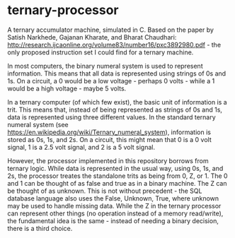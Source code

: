 # ternary-processor
A ternary accumulator machine, simulated in C.
Based on the paper by Satish Narkhede, Gajanan Kharate, and Bharat Chaudhari:
http://research.ijcaonline.org/volume83/number16/pxc3892980.pdf - the only proposed instruction set I could find for a ternary machine.

In most computers, the binary numeral system is used to represent information.
This means that all data is represented using strings of 0s and 1s.
On a circuit, a 0 would be a low voltage - perhaps 0 volts - while a 1 would be a high voltage - maybe 5 volts.

In a ternary computer (of which few exist), the basic unit of information is a trit.
This means that, instead of being represented as strings of 0s and 1s, data is represented using three different values.
In the standard ternary numeral system (see https://en.wikipedia.org/wiki/Ternary_numeral_system), information is stored as 0s, 1s, and 2s.
On a circuit, this might mean that 0 is a 0 volt signal, 1 is a 2.5 volt signal, and 2 is a 5 volt signal.

However, the processor implemented in this repository borrows from ternary logic.
While data is represented in the usual way, using 0s, 1s, and 2s, the processor treates the standalone trits as being from 0, Z, or 1.
The 0 and 1 can be thought of as false and true as in a binary machine. The Z can be thought of as unknown.
This is not without precedent - the SQL database language also uses the False, Unknown, True, where unknown may be used to handle missing data.
While the Z in the ternary processor can represent other things (no operation instead of a memory read/write), the fundamental idea is the same - instead of needing a binary decision, there is a third choice.
